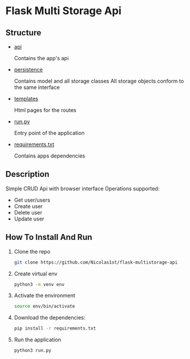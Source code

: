 # Flask Multi Storage Api

## Structure

- [api](./api)

  Contains the app's api

- [persistence](./persistence)

  Contains model and all storage classes
  All storage objects conform to the same interface

- [templates](./templates)

  Html pages for the routes

- [run.py](./run.py)

  Entry point of the application

- [requirements.txt](./requirements.txt)

  Contains apps dependencies

## Description

Simple CRUD Api with browser interface
Operations supported:
- Get user/users
- Create user
- Delete user
- Update user

## How To Install And Run

1) Clone the repo

    ```sh
    git clone https://github.com/Nicolas1st/flask-multistorage-api
    ```

2) Create virtual env
    ```sh
    python3 -m venv env
    ```

3) Activate the environment

    ```sh
    source env/bin/activate
    ```

4) Download the dependencies:

   ```sh
   pip install -r requirements.txt
   ```

5) Run the application

   ```sh
   python3 run.py
   ```
